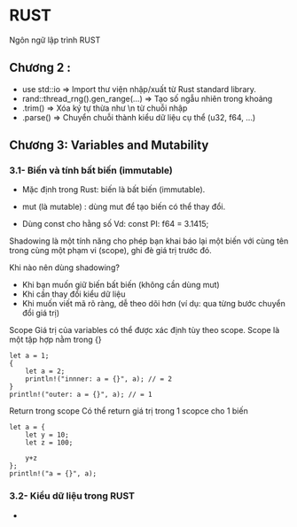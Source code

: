 #  RUST
Ngôn ngữ lập trình RUST

## Chương 2 : 
- use std::io                       => Import thư viện nhập/xuất từ Rust standard library.
- rand::thread_rng().gen_range(...) => Tạo số ngẫu nhiên trong khoảng
- .trim()                           => Xóa ký tự thừa như \n từ chuỗi nhập
- .parse()                          => Chuyển chuỗi thành kiểu dữ liệu cụ thể (u32, f64, ...)
## Chương 3: Variables and Mutability

### 3.1- Biến và tính bất biến (immutable)
- Mặc định trong Rust: biến là bất biến (immutable). 
- mut (là mutable) : dùng mut để tạo biến có thể thay đổi.

- Dùng const cho hằng số 
    Vd: const PI: f64 = 3.1415;

Shadowing là một tính năng cho phép bạn khai báo lại một biến với cùng tên trong cùng một phạm vi (scope), ghi đè giá trị trước đó.

Khi nào nên dùng shadowing?
- Khi bạn muốn giữ biến bất biến (không cần dùng mut)
- Khi cần thay đổi kiểu dữ liệu
- Khi muốn viết mã rõ ràng, dễ theo dõi hơn (ví dụ: qua từng bước chuyển đổi giá trị)

Scope
    Giá trị của variables có thể được xác định tùy theo scope. Scope là một tập hợp nằm trong {}

    let a = 1;
    {
        let a = 2;
        println!("innner: a = {}", a); // = 2
    }
    println!("outer: a = {}", a); // = 1

Return trong scope 
    Có thể return giá trị trong 1 scopce cho 1 biến

    let a = {
        let y = 10;
        let z = 100;

        y+z
    }; 
    println!("a = {}", a);
### 3.2- Kiểu dữ liệu trong RUST
- 
